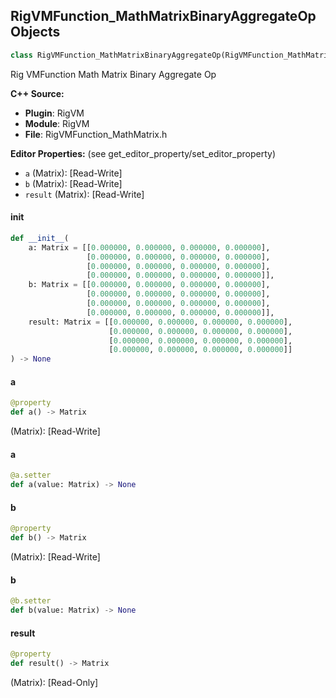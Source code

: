 ## RigVMFunction_MathMatrixBinaryAggregateOp Objects

```python
class RigVMFunction_MathMatrixBinaryAggregateOp(RigVMFunction_MathMatrixBase)
```

Rig VMFunction Math Matrix Binary Aggregate Op

**C++ Source:**

- **Plugin**: RigVM
- **Module**: RigVM
- **File**: RigVMFunction_MathMatrix.h

**Editor Properties:** (see get_editor_property/set_editor_property)

- ``a`` (Matrix):  [Read-Write]
- ``b`` (Matrix):  [Read-Write]
- ``result`` (Matrix):  [Read-Write]

<a id="unreal.RigVMFunction_MathMatrixBinaryAggregateOp.__init__"></a>

#### __init__

```python
def __init__(
    a: Matrix = [[0.000000, 0.000000, 0.000000, 0.000000],
                 [0.000000, 0.000000, 0.000000, 0.000000],
                 [0.000000, 0.000000, 0.000000, 0.000000],
                 [0.000000, 0.000000, 0.000000, 0.000000]],
    b: Matrix = [[0.000000, 0.000000, 0.000000, 0.000000],
                 [0.000000, 0.000000, 0.000000, 0.000000],
                 [0.000000, 0.000000, 0.000000, 0.000000],
                 [0.000000, 0.000000, 0.000000, 0.000000]],
    result: Matrix = [[0.000000, 0.000000, 0.000000, 0.000000],
                      [0.000000, 0.000000, 0.000000, 0.000000],
                      [0.000000, 0.000000, 0.000000, 0.000000],
                      [0.000000, 0.000000, 0.000000, 0.000000]]
) -> None
```

<a id="unreal.RigVMFunction_MathMatrixBinaryAggregateOp.a"></a>

#### a

```python
@property
def a() -> Matrix
```

(Matrix):  [Read-Write]

<a id="unreal.RigVMFunction_MathMatrixBinaryAggregateOp.a"></a>

#### a

```python
@a.setter
def a(value: Matrix) -> None
```

<a id="unreal.RigVMFunction_MathMatrixBinaryAggregateOp.b"></a>

#### b

```python
@property
def b() -> Matrix
```

(Matrix):  [Read-Write]

<a id="unreal.RigVMFunction_MathMatrixBinaryAggregateOp.b"></a>

#### b

```python
@b.setter
def b(value: Matrix) -> None
```

<a id="unreal.RigVMFunction_MathMatrixBinaryAggregateOp.result"></a>

#### result

```python
@property
def result() -> Matrix
```

(Matrix):  [Read-Only]

<a id="unreal.RigUnit_MathMatrixBinaryAggregateOp"></a>